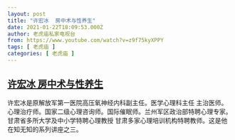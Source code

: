 ```yaml
---
layout: post
title: "许宏冰  房中术与性养生"
date: 2021-01-22T18:09:53.000Z
author: 老虎庙私家电视台
from: https://www.youtube.com/watch?v=z9f75kyXPPY
tags: [ 老虎庙 ]
categories: [ 老虎庙 ]
---
```

<!--1611338993000-->
[许宏冰  房中术与性养生](https://www.youtube.com/watch?v=z9f75kyXPPY)
------

<div>
许宏冰是原解放军第一医院高压氧神经内科副主任。医学心理科主任 主治医师。心理治疗师。国家二级心理咨询师。国际催眠师。兰州军区政治部特聘心理专家。甘肃省多所大学及中小学特聘心理教授 甘肃多家心理培训机构特聘教师。这是他在知无知的系列讲座之三。
</div>
